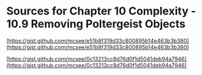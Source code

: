 # Sources for Chapter 10 Complexity - 10.9 Removing Poltergeist Objects


[https://gist.github.com/mcsee/e51b8f319d33c800895b14e463b3b380](https://gist.github.com/mcsee/e51b8f319d33c800895b14e463b3b380)

[https://gist.github.com/mcsee/0c13213cc8d76d0f1d5041deb94a7946](https://gist.github.com/mcsee/0c13213cc8d76d0f1d5041deb94a7946)